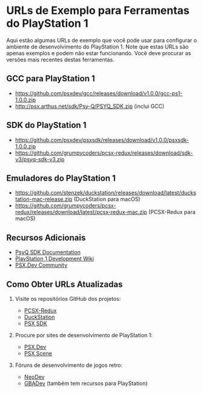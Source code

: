 # URLs de Exemplo para Ferramentas do PlayStation 1

Aqui estão algumas URLs de exemplo que você pode usar para configurar o ambiente de desenvolvimento do PlayStation 1. 
Note que estas URLs são apenas exemplos e podem não estar funcionando. Você deve procurar as versões mais recentes destas ferramentas.

## GCC para PlayStation 1

- https://github.com/psxdev/gcc/releases/download/v1.0.0/gcc-ps1-1.0.0.zip
- http://psx.arthus.net/sdk/Psy-Q/PSYQ_SDK.zip (inclui GCC)

## SDK do PlayStation 1

- https://github.com/psxdev/psxsdk/releases/download/v1.0.0/psxsdk-1.0.0.zip
- https://github.com/grumpycoders/pcsx-redux/releases/download/sdk-v3/psyq-sdk-v3.zip

## Emuladores do PlayStation 1

- https://github.com/stenzek/duckstation/releases/download/latest/duckstation-mac-release.zip (DuckStation para macOS)
- https://github.com/grumpycoders/pcsx-redux/releases/download/latest/pcsx-redux-mac.zip (PCSX-Redux para macOS)

## Recursos Adicionais

- [PsyQ SDK Documentation](https://psx.arthus.net/sdk/Psy-Q/DOCS/)
- [PlayStation 1 Development Wiki](https://psx-spx.consoledev.net/)
- [PSX.Dev Community](https://psx.dev/)

## Como Obter URLs Atualizadas

1. Visite os repositórios GitHub dos projetos:
   - [PCSX-Redux](https://github.com/grumpycoders/pcsx-redux/releases)
   - [DuckStation](https://github.com/stenzek/duckstation/releases)
   - [PSX SDK](https://github.com/psxdev/psxsdk/releases)

2. Procure por sites de desenvolvimento de PlayStation 1:
   - [PSX.Dev](https://psx.dev/)
   - [PSX Scene](https://www.psx-scene.com/)

3. Fóruns de desenvolvimento de jogos retro:
   - [NeoDev](https://www.neodev.org/)
   - [GBADev](https://gbadev.org/) (também tem recursos para PlayStation)
